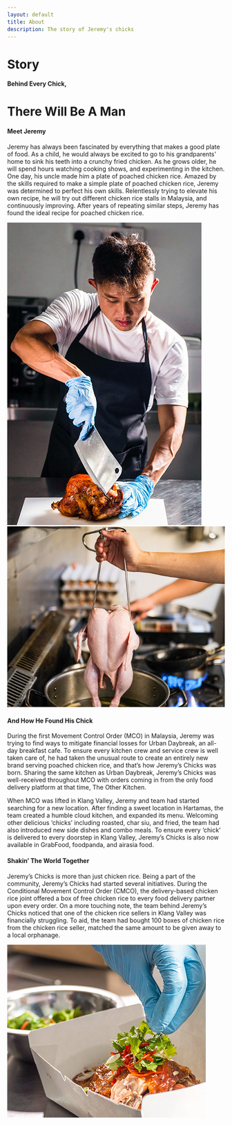 ```yaml
---
layout: default
title: About
description: The story of Jeremy's chicks
---
```

<div class="bg-eggshell">
	<div class="container">
		<div class="row infopage meetjeremy1">
			<div class="col-12 col-lg-7 col-md-12">
				<div class="col-12 nopad titlediv pagetitle">
					<h1 class="fontfamily1 fontcolor1">Story</h1>
				</div>
				<div class="col-12 nopad titlediv">
					<h4 class="font-title">Behind Every Chick,</h4>
					<h1 class="fontfamily1 fontcolor1">There Will Be A Man</h1>
				</div>
				<div class="col-12 nopad titlediv titlediv2">
					<h4 class="font-title">Meet Jeremy</h4>
				</div>
				<div class="col-12 nopad textdiv">
					<p>Jeremy has always been fascinated by everything that makes a good plate of food. As a child, he would always be excited to go to his grandparents’ home to sink his teeth into a crunchy fried chicken. As he grows older, he will spend hours watching cooking shows, and experimenting in the kitchen. One day, his uncle made him a plate of poached chicken rice. Amazed by the skills required to make a simple plate of poached chicken rice, Jeremy was determined to perfect his own skills. Relentlessly trying to elevate his own recipe, he will try out different chicken rice stalls in Malaysia, and continuously improving. After years of repeating similar steps, Jeremy has found the ideal recipe for poached chicken rice.</p>
				</div>
			</div>
			<div class="col-12 col-lg-5 col-md-12">
				<img src="assets/images/jeremy.jpg" alt="jeremy" class="img-fluid">
			</div>
		</div>
	</div>
</div>
<div class="bg-red fontcolor2">
	<div class="container">
		<div class="row infopage meetjeremy2">
			<div class="col-12 col-lg-7 col-md-12 pushimgup">
				<img src="assets/images/meet-jeremy-chicken1.jpg" alt="jeremy's chicks" class="img-fluid">
			</div>
			<div class="col-12 col-lg-5 col-md-12">
				<div class="col-12 nopad titlediv titlediv2">
					<h4 class="font-title">And How He Found His Chick</h4>
				</div>
				<div class="col-12 nopad textdiv">
					<p>During the first Movement Control Order (MCO) in Malaysia, Jeremy was trying to find ways to mitigate financial losses for Urban Daybreak, an all-day breakfast cafe. To ensure every kitchen crew and service crew is well taken care of, he had taken the unusual route to create an entirely new brand serving poached chicken rice, and that’s how Jeremy’s Chicks was born. Sharing the same kitchen as Urban Daybreak, Jeremy’s Chicks was well-received throughout MCO with orders coming in from the only food delivery platform at that time, The Other Kitchen.</p>
					<p>When MCO was lifted in Klang Valley, Jeremy and team had started searching for a new location. After finding a sweet location in Hartamas, the team created a humble cloud kitchen, and expanded its menu. Welcoming other delicious ‘chicks’ including roasted, char siu, and fried, the team had also introduced new side dishes and combo meals. To ensure every ‘chick’ is delivered to every doorstep in Klang Valley, Jeremy’s Chicks is also now available in GrabFood, foodpanda, and airasia food.</p>
				</div>
			</div>			
		</div>
	</div>
</div>
<div class="bg-red fontcolor2">
	<div class="container">
		<div class="row infopage meetjeremy3">
			<div class="col-12 col-lg-7 col-md-12">
				<div class="col-12 nopad titlediv titlediv2">
					<h4 class="font-title">Shakin’ The World Together</h4>
				</div>
				<div class="col-12 nopad textdiv">
					<p>Jeremy’s Chicks is more than just chicken rice. Being a part of the community, Jeremy’s Chicks had started several initiatives. During the Conditional Movement Control Order (CMCO), the delivery-based chicken rice joint offered a box of free chicken rice to every food delivery partner upon every order. On a more touching note, the team behind Jeremy’s Chicks noticed that one of the chicken rice sellers in Klang Valley was financially struggling. To aid, the team had bought 100 boxes of chicken rice from the chicken rice seller, matched the same amount to be given away to a local orphanage.</p>
				</div>
			</div>
			<div class="col-12 col-lg-5 col-md-12">
				<img src="assets/images/meet-jeremy-chicken2.jpg" alt="jeremy's chicks" class="img-fluid">
			</div>			
		</div>
	</div>
</div>